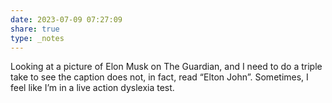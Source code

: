 ```yaml
---
date: 2023-07-09 07:27:09
share: true
type: _notes
---
```

Looking at a picture of Elon Musk on The Guardian, and I need to do a triple take to see the caption does not, in fact, read “Elton John”. Sometimes, I feel like I’m in a live action dyslexia test. 
